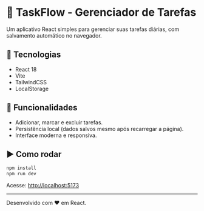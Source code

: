 # 🧭 TaskFlow - Gerenciador de Tarefas

Um aplicativo React simples para gerenciar suas tarefas diárias, com salvamento automático no navegador.

## 🚀 Tecnologias
- React 18
- Vite
- TailwindCSS
- LocalStorage

## 🧠 Funcionalidades
- Adicionar, marcar e excluir tarefas.
- Persistência local (dados salvos mesmo após recarregar a página).
- Interface moderna e responsiva.

## ▶️ Como rodar
```bash
npm install
npm run dev
```
Acesse: [http://localhost:5173](http://localhost:5173)

---
Desenvolvido com ❤️ em React.
